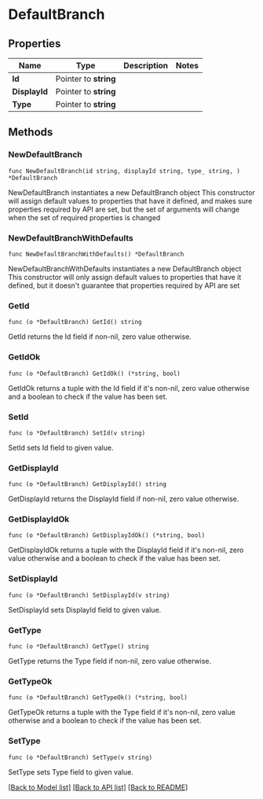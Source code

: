 # DefaultBranch

## Properties

Name | Type | Description | Notes
------------ | ------------- | ------------- | -------------
**Id** | Pointer to **string** |  | 
**DisplayId** | Pointer to **string** |  | 
**Type** | Pointer to **string** |  | 

## Methods

### NewDefaultBranch

`func NewDefaultBranch(id string, displayId string, type_ string, ) *DefaultBranch`

NewDefaultBranch instantiates a new DefaultBranch object
This constructor will assign default values to properties that have it defined,
and makes sure properties required by API are set, but the set of arguments
will change when the set of required properties is changed

### NewDefaultBranchWithDefaults

`func NewDefaultBranchWithDefaults() *DefaultBranch`

NewDefaultBranchWithDefaults instantiates a new DefaultBranch object
This constructor will only assign default values to properties that have it defined,
but it doesn't guarantee that properties required by API are set

### GetId

`func (o *DefaultBranch) GetId() string`

GetId returns the Id field if non-nil, zero value otherwise.

### GetIdOk

`func (o *DefaultBranch) GetIdOk() (*string, bool)`

GetIdOk returns a tuple with the Id field if it's non-nil, zero value otherwise
and a boolean to check if the value has been set.

### SetId

`func (o *DefaultBranch) SetId(v string)`

SetId sets Id field to given value.


### GetDisplayId

`func (o *DefaultBranch) GetDisplayId() string`

GetDisplayId returns the DisplayId field if non-nil, zero value otherwise.

### GetDisplayIdOk

`func (o *DefaultBranch) GetDisplayIdOk() (*string, bool)`

GetDisplayIdOk returns a tuple with the DisplayId field if it's non-nil, zero value otherwise
and a boolean to check if the value has been set.

### SetDisplayId

`func (o *DefaultBranch) SetDisplayId(v string)`

SetDisplayId sets DisplayId field to given value.


### GetType

`func (o *DefaultBranch) GetType() string`

GetType returns the Type field if non-nil, zero value otherwise.

### GetTypeOk

`func (o *DefaultBranch) GetTypeOk() (*string, bool)`

GetTypeOk returns a tuple with the Type field if it's non-nil, zero value otherwise
and a boolean to check if the value has been set.

### SetType

`func (o *DefaultBranch) SetType(v string)`

SetType sets Type field to given value.



[[Back to Model list]](../README.md#documentation-for-models) [[Back to API list]](../README.md#documentation-for-api-endpoints) [[Back to README]](../README.md)



